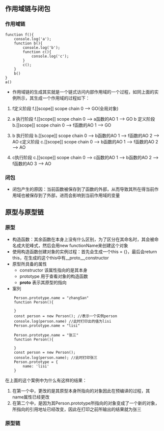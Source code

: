 ## 作用域链与闭包
### 作用域链
```
function f(){
    console.log('a');
    function b(){
        console.log('b');
        function c(){
            console.log('c');
        }
        c();
    }
    b()
}
a() 

```
* 作用域链的生成其实就是一个链式访问内部作用域的一个过程，如同上面的实例所示，其生成一个作用域的过程如下：
1.  f定义阶段  f.[[scope]]      scope chain    0 --> GO(全局对象)

2. a 执行阶段  f.[[scope]]      scope chain    0 --> a函数的AO
                                            1 --> GO
   b 定义阶段   b.[[scope]]     scope chain    0 --> f函数的AO
                                            1 --> GO

3. b 执行阶段   b.[[scope]]     scope chain    0 --> b函数的AO
                                             1 --> f函数的AO
                                            2 --> AO
 c定义阶段    c.[[scope]]       scope chain    0 --> b函数的AO
                                           1 --> f函数的AO
                                            2 --> AO

4.  c执行阶段   c.[[scope]]     scope chain    0 --> c函数的AO
                                              1 --> b函数的AO
                                              2 --> f函数的AO
                                              3 --> AO
### 闭包
* 闭包产生的原因：当前函数被保存到了函数的外部，从而导致其所在得当前作用域也被保存到了外部，进而会影响到当前作用域的变量

## 原型与原型链
### 原型
* 构造函数：其余函数在本身上没有什么区别，为了区分在其命名时，其会被命名成大驼峰式，然后会用new functionName来创建这个对象
* 使用构造函数创建对象的实例过程：首先会生成一个this = {}，最后会return this，在生成的这个this中有__proto__,constructor
* 原型所具备的属性
    * constructor 该属性指向的是其本身
    * prototype 用于查看对象的构造函数
    * __proto__ 表示其原型的指向
* 案列
```
    Person.prototype.name = "zhangSan"
    function Person(){

    }
    const person = new Person(); //表示一个实例person
    console.log(person.name) //此时打印出的值为lisi
    Person.prototype.name = "lisi"
```
```
    Person.prototype.name = "张三"
    function Person(){

    }
    const person = new Person();
    console.log(person.name); //此时打印张三
    Person.prototype = {
        name: 'lisi'
    }
```
在上面的这个案例中为什么有这样的结果：
1. 在第一个中，更改的是其原型本身所指向的对象因此在预编译的过程，其name属性已经更改
2. 在第二个中，是因为其Person.prototype所指向的对象变成了一个新的对象，所指向的引用地址已经改变，因此在打印之前所输出的结果就为张三
### 原型链


